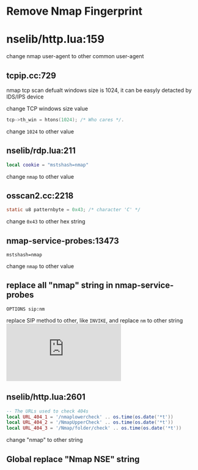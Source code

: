 # Remove Nmap Fingerprint

# nselib/http.lua:159
change nmap user-agent to other common user-agent


## tcpip.cc:729
nmap tcp scan defualt windows size is 1024, it can be easyly detacted by IDS/IPS device

change TCP windows size value 

```C
tcp->th_win = htons(1024); /* Who cares */. 
```
change `1024` to other value

## nselib/rdp.lua:211 
```lua
local cookie = "mstshash=nmap"
```
change `nmap` to other value

## osscan2.cc:2218
```C
static u8 patternbyte = 0x43; /* character 'C' */
```
change `0x43` to other hex string

## nmap-service-probes:13473
```
mstshash=nmap
```
change `nmap` to other value

## replace all "nmap" string in nmap-service-probes

```
OPTIONS sip:nm
```
replace SIP method to other, like `INVIKE`, and replace `nm` to other string
![SIP request messages](https://help.fortinet.com/fos50hlp/54/Content/FortiOS/fortigate-voip-guide-52/SIP-mes-media-pro-request.htm)

## nselib/http.lua:2601
```lua
-- The URLs used to check 404s
local URL_404_1 = '/nmaplowercheck' .. os.time(os.date('*t'))
local URL_404_2 = '/NmapUpperCheck' .. os.time(os.date('*t'))
local URL_404_3 = '/Nmap/folder/check' .. os.time(os.date('*t'))
```
change "nmap" to other string

## Global replace "Nmap NSE" string

